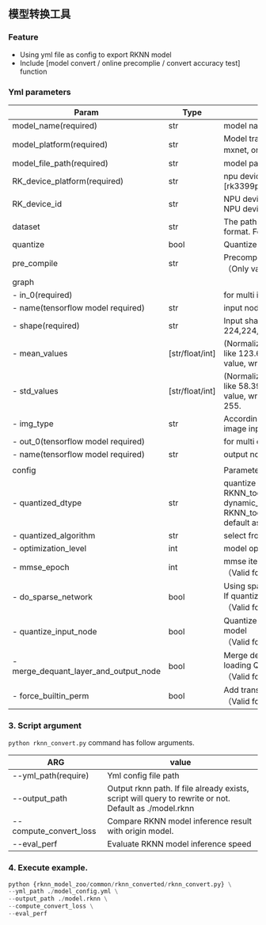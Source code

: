 ## 模型转换工具

### Feature

- Using yml file as config to export RKNN model
- Include [model convert / online precomplie / convert accuracy test] function



### Yml parameters

| Param                                 | Type            | Value                                                        |
| ------------------------------------- | --------------- | ------------------------------------------------------------ |
| model_name(required)                  | str             | model name here. (Useless now)                               |
| model_platform(required)              | str             | Model training framework. (support caffe, darknet, keras, mxnet, onnx, pytorch, tensorflow, tflite） |
| model_file_path(required)             | str             | model path (support relative path)                           |
| RK_device_platform(required)          | str             | npu device, value selects from [rk3399pro/rk1808/rv1109/rv1126/rk3566/rk3568/rk3588] |
| RK_device_id                          | str             | NPU device id(get via adb devices). Only required if multi NPU device is connected. |
| dataset                               | str             | The path of Dataset for quantization. The file should be txt format. For more detail please refer to demo or user_guide |
| quantize                              | bool            | Quantize or not, value selects from [True/False]             |
| pre_compile                           | str             | Precompile for RKNN model, value select from [off\online] <br>（Only valid for RKNN_toolkit1） |
| graph                                 |                 |                                                              |
| - in_0(required)                      |                 | for multi input, named as in_0,in_1,...,in_n                 |
| - name(tensorflow model required)     | str             | input node name                                              |
| - shape(required)                     | str             | Input shape, for tensorflow, write in hwc format, like 224,224,3. For the others, write in chw format, like 3,224,224 |
| - mean_values                         | [str/float/int] | (Normalization) mean value for input. For 3 channel input, set like 123.675,116.28,103.53. If all channel share the same value, write in single value is allowed, like 0,0,0 => 0. |
| - std_values                          | [str/float/int] | (Normalization) std value for input. For 3 channel input, set like 58.395,58.295,58.391. If all channel share the same value, write in single value is allowed, like 255,255,255 => 255. |
| - img_type                            | str             | According to the input, select from [RGB/BGR] input. If not image input, DO NOT SET this parameters. |
| - out_0(tensorflow model required)    |                 | for multi output, named as out_0,out_1,...,out_n             |
| - name(tensorflow model required)     | str             | output node name                                             |
|                                       |                 |                                                              |
| config                                |                 | Parameters for rknn.config.                                  |
| - quantized_dtype                     | str             | quantize type<br>RKNN_toolkit1: select from [asymmetric_affine-u8, dynamic_fixed_point-i8, dynamic_fixed_point-i16]<br>RKNN_toolkit2: select from [asymmetric_quantized-8]<br>default as asymmetric_affine-u8/asymmetric_quantized-8 |
| - quantized_algorithm                 | str             | select from ['normal', 'mmse'], default as normal.           |
| - optimization_level                  | int             | model optimize level, select from [0,1,2,3], default as 3    |
| - mmse_epoch                          | int             | mmse iteration epoch number<br/>（Valid for RKNN_toolkit1）  |
| - do_sparse_network                   | bool            | Using sparse optimize for quantizing model. Default as True. If quantized model got accuracy drop, try to set False.<br/>（Valid for RKNN_toolkit1） |
| - quantize_input_node                 | bool            | Quantize input node, mostly used in loading QAT pytorch model<br/>（Valid for RKNN_toolkit1） |
| - merge_dequant_layer_and_output_node | bool            | Merge dequantize layer and output node, mostly used in loading QAT pytorch model<br/>（Valid for RKNN_toolkit1） |
| - force_builtin_perm                  | bool            | Add transpose layer to the head of model. nhwc -> nchw<br/>（Valid for RKNN_toolkit1） |



### 3. Script argument

`python rknn_convert.py` command has follow arguments.

| ARG                    | value                                                        |
| ---------------------- | ------------------------------------------------------------ |
| --yml_path(require)    | Yml config file path                                         |
| --output_path          | Output rknn path. If file already exists, script will query to rewrite or not. Default as ./model.rknn |
| --compute_convert_loss | Compare RKNN model inference result with origin model.       |
| --eval_perf            | Evaluate RKNN model inference speed                          |



### 4. Execute example.

```python
python {rknn_model_zoo/common/rknn_converted/rknn_convert.py} \
--yml_path ./model_config.yml \
--output_path ./model.rknn \
--compute_convert_loss \
--eval_perf
```

